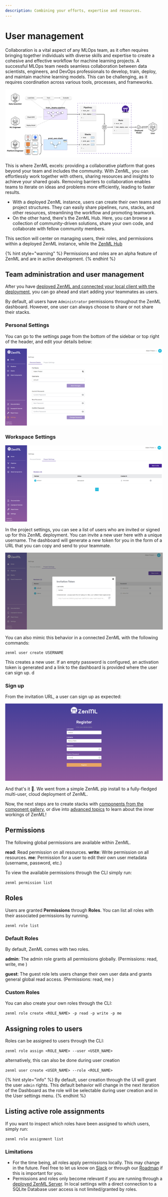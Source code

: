 ```yaml
---
description: Combining your efforts, expertise and resources.
---
```


# User management

Collaboration is a vital aspect of any MLOps team, as it often requires bringing together individuals with diverse
skills and expertise to create a cohesive and effective workflow for machine learning projects. A successful MLOps team
needs seamless collaboration between data scientists, engineers, and DevOps professionals to develop, train, deploy, and
maintain machine learning models. This can be challenging, as it requires coordination across various tools, processes,
and frameworks.

![ZenML Overview](../../.gitbook/assets/intro-zenml-overview.png)

This is where ZenML excels: providing a collaborative platform that goes beyond your team and includes the community.
With ZenML, you can effortlessly work together with others, sharing resources and insights to achieve your shared goals.
Removing barriers to collaboration enables teams to iterate on ideas and problems more efficiently, leading to faster
results.

* With a deployed ZenML instance, users can create their own teams and project structures. They can easily share
  pipelines, runs, stacks, and other resources, streamlining the workflow and promoting teamwork.
* On the other hand, there's the ZenML Hub. Here, you can browse a collection of community-driven solutions, share your
  own code, and collaborate with fellow community members.

This section will center on managing users, their roles, and permissions within a deployed ZenML instance, while
the [ZenML Hub](../../user-guide/advanced-guide/leverage-community-contributed-plugins.md)

{% hint style="warning" %}
Permissions and roles are an alpha feature of ZenML and are in active development.
{% endhint %}

## Team administration and user management

After you have [deployed ZenML and connected your local client with the deployment](/docs/book/platform-guide/set-up-your-mlops-platform/deploy-zenml/deploy-zenml.md), 
you can go ahead and start adding your teammates as users.

By default, all users have `Administrator` permissions throughout the ZenML dashboard. However, one user can always
choose to share or not share their stacks.

### Personal Settings

You can go to the settings page from the bottom of the sidebar or top right of the header, and edit your details below:

![Personal Settings](../../.gitbook/assets/01_personal_settings.png)

### Workspace Settings

![Workspace Settings](../../.gitbook/assets/02_project_settings.png)

In the project settings, you can see a list of users who are invited or signed up for this ZenML deployment. You can
invite a new user here with a unique username. The dashboard will generate a new token for you in the form of a URL that
you can copy and send to your teammate.

![Invite Token](../../.gitbook/assets/03_invite_token.png)

You can also mimic this behavior in a connected ZenML with the following commands:

```shell
zenml user create USERNAME
```

This creates a new user. If an empty password is configured, an activation token is generated and a link to the
dashboard is provided where the user can sign up. d

### Sign up

From the invitation URL, a user can sign up as expected:

![Sign up](../../.gitbook/assets/04_sign_up.png)

And that's it 🚀. We went from a simple ZenML pip install to a fully-fledged multi-user, cloud deployment of ZenML.

Now, the next steps are to create stacks
with [components from the component gallery](/docs/book/user-guide/component-guide/component-guide.md), or dive
into [advanced topics](/docs/book/user-guide/advanced-guide/advanced-guide.md) to learn about the inner workings 
of ZenML!

## Permissions

The following global permissions are available within ZenML.

**read**: Read permission on all resources. **write**: Write permission on all resources. **me**: Permission for a user
to edit their own user metadata (username, password, etc.)

To view the available permissions through the CLI simply run:

`zenml permission list`

## Roles

Users are granted **Permissions** through **Roles**. You can list all roles with their associated permissions by
running.

`zenml role list`

### Default Roles

By default, ZenML comes with two roles.

**admin**: The admin role grants all permissions globally. (Permissions: read, write, me )

**guest**: The guest role lets users change their own user data and grants general global read access. (Permissions:
read, me )

### Custom Roles

You can also create your own roles through the CLI:

`zenml role create <ROLE_NAME> -p read -p write -p me`

## Assigning roles to users

Roles can be assigned to users through the CLI:

`zenml role assign <ROLE_NAME> --user <USER_NAME>`

alternatively, this can also be done during user creation

`zenml user create <USER_NAME> --role <ROLE_NAME>`

{% hint style="info" %}
By default, user creation through the UI will grant the user `admin` rights. This default behavior will change in the
next iteration of the Dashboard as the role will be selectable during user creation and in the User settings menu.
{% endhint %}

## Listing active role assignments

If you want to inspect which roles have been assigned to which users, simply run:

`zenml role assignment list`

### Limitations

* For the time being, all roles apply permissions locally. This may change in the future. Feel free to let us know
  on [Slack](https://zenml.slack.com/join/shared\_invite/zt-t4aw242p-K6aCaUjhnxNOrLR7bcAb7g#/shared-invite/email) or
  through our [Roadmap](https://zenml.hellonext.co/roadmap) if this is important for you.
* Permissions and roles only become relevant if you are running through
  a [deployed ZenML Server](https://docs.zenml.io/getting-started/deploying-zenml). In local settings with a direct
  connection to a SQLite Database user access is not limited/granted by roles.

